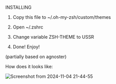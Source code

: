 INSTALLING


1) Copy this file to ~/.oh-my-zsh/custom/themes

2) Open ~/.zshrc

3) Change variable ZSH-THEME to USSR

4) Done! Enjoy!

(partially based on agnoster)

How does it looks like: 

![Screenshot from 2024-11-04 21-44-55](https://github.com/user-attachments/assets/22223eb7-2d86-4cba-b693-34f8b5210f1f)
